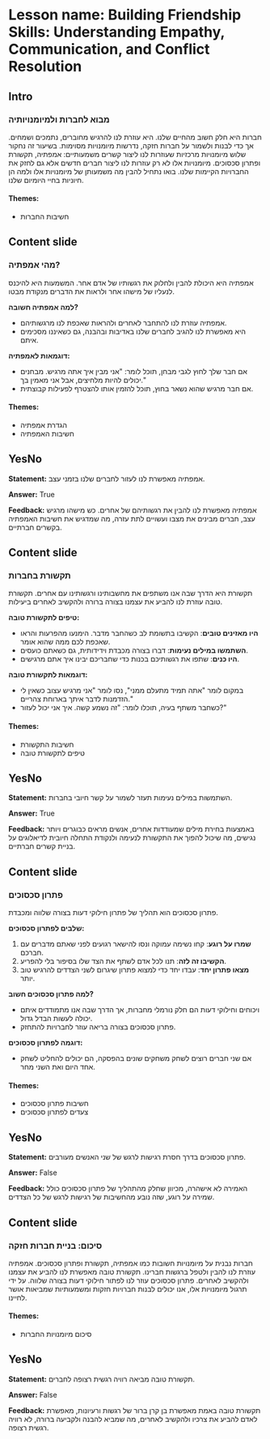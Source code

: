 # Lesson name: Building Friendship Skills: Understanding Empathy, Communication, and Conflict Resolution

## Intro

### מבוא לחברות ולמיומנויותיה

חברות היא חלק חשוב מהחיים שלנו. היא עוזרת לנו להרגיש מחוברים, נתמכים ושמחים. אך כדי לבנות ולשמור על חברות חזקה, נדרשות מיומנויות מסוימות. בשיעור זה נחקור שלוש מיומנויות מרכזיות שעוזרות לנו ליצור קשרים משמעותיים: אמפתיה, תקשורת ופתרון סכסוכים. מיומנויות אלו לא רק עוזרות לנו ליצור חברים חדשים אלא גם לחזק את החברויות הקיימות שלנו. בואו נתחיל להבין מה משמעותן של מיומנויות אלו ולמה הן חיוניות בחיי היומיום שלנו.

#### **Themes:**
- חשיבות החברות

## Content slide

### מהי אמפתיה?

אמפתיה היא היכולת להבין ולחלוק את רגשותיו של אדם אחר. המשמעות היא להיכנס לנעליו של מישהו אחר ולראות את הדברים מנקודת מבטו.

**למה אמפתיה חשובה?**
- אמפתיה עוזרת לנו להתחבר לאחרים ולהראות שאכפת לנו מרגשותיהם.
- היא מאפשרת לנו להגיב לחברים שלנו באדיבות ובהבנה, גם כשאיננו מסכימים איתם.

**דוגמאות לאמפתיה:**
- אם חבר שלך לחוץ לגבי מבחן, תוכל לומר: "אני מבין איך אתה מרגיש. מבחנים יכולים להיות מלחיצים, אבל אני מאמין בך."
- אם חבר מרגיש שהוא נשאר בחוץ, תוכל להזמין אותו להצטרף לפעילות קבוצתית.

#### **Themes:**
- הגדרת אמפתיה
- חשיבות האמפתיה

## YesNo

**Statement:** אמפתיה מאפשרת לנו לעזור לחברים שלנו בזמני עצב.

**Answer:** True

**Feedback:**
אמפתיה מאפשרת לנו להבין את רגשותיהם של אחרים. כש מישהו מרגיש עצב, חברים מבינים את מצבו ועשויים לתת עזרה, מה שמדגיש את חשיבות האמפתיה בקשרים חברתיים.


## Content slide

### תקשורת בחברות

תקשורת היא הדרך שבה אנו משתפים את מחשבותינו ורגשותינו עם אחרים. תקשורת טובה עוזרת לנו להביע את עצמנו בצורה ברורה ולהקשיב לאחרים ביעילות.

**טיפים לתקשורת טובה:**
- **היו מאזינים טובים**: הקשיבו בתשומת לב כשהחבר מדבר. הימנעו מהפרעות והראו שאכפת לכם ממה שהוא אומר.
- **השתמשו במילים נעימות**: דברו בצורה מכבדת וידידותית, גם כשאתם כועסים.
- **היו כנים**: שתפו את רגשותיכם בכנות כדי שחבריכם יבינו איך אתם מרגישים.

**דוגמאות לתקשורת טובה:**
- במקום לומר "אתה תמיד מתעלם ממני", נסו לומר "אני מרגיש עצוב כשאין לי הזדמנות לדבר איתך בארוחת צהריים."
- כשחבר משתף בעיה, תוכלו לומר: "זה נשמע קשה. איך אני יכול לעזור?"

#### **Themes:**
- חשיבות התקשורת
- טיפים לתקשורת טובה

## YesNo

**Statement:** השתמשות במילים נעימות תעזר לשמור על קשר חיובי בחברות.

**Answer:** True

**Feedback:**
באמצעות בחירת מילים שמעודדות אחרים, אנשים מראים כבוגרים ויותר נגישים, מה שיכול להפוך את התקשורת לנעימה ולנקודת התחלה חיובית לדיאלוגים על בניית קשרים חברתיים.


## Content slide

### פתרון סכסוכים

פתרון סכסוכים הוא תהליך של פתרון חילוקי דעות בצורה שלווה ומכבדת.

**שלבים לפתרון סכסוכים:**
1. **שמרו על רוגע**: קחו נשימה עמוקה ונסו להישאר רגועים לפני שאתם מדברים עם חברכם.
2. **הקשיבו זה לזה**: תנו לכל אדם לשתף את הצד שלו בסיפור בלי להפריע.
3. **מצאו פתרון יחד**: עבדו יחד כדי למצוא פתרון שיגרום לשני הצדדים להרגיש טוב יותר.

**למה פתרון סכסוכים חשוב?**
- ויכוחים וחילוקי דעות הם חלק נורמלי מחברות, אך הדרך שבה אנו מתמודדים איתם יכולה לעשות הבדל גדול.
- פתרון סכסוכים בצורה בריאה עוזר לחברויות להתחזק.

**דוגמה לפתרון סכסוכים:**
- אם שני חברים רוצים לשחק משחקים שונים בהפסקה, הם יכולים להחליט לשחק אחד היום ואת השני מחר.

#### **Themes:**
- חשיבות פתרון סכסוכים
- צעדים לפתרון סכסוכים

## YesNo

**Statement:** פתרון סכסוכים בדרך חסרת רגישות לרגש של שני האנשים מעורבים.

**Answer:** False

**Feedback:**
האמירה לא אישהרה, מכיוון שחלק מהתהליך של פתרון סכסוכים כולל שמירה על רוגע, שזה נובע מהחשיבות של רגישות לרגש של כל הצדדים.


## Content slide

### סיכום: בניית חברות חזקה

חברות נבנית על מיומנויות חשובות כמו אמפתיה, תקשורת ופתרון סכסוכים. אמפתיה עוזרת לנו להבין ולטפל ברגשות חברינו. תקשורת טובה מאפשרת לנו להביע את עצמנו ולהקשיב לאחרים. פתרון סכסוכים עוזר לנו לפתור חילוקי דעות בצורה שלווה. על ידי תרגול מיומנויות אלו, אנו יכולים לבנות חברויות חזקות ומשמעותיות שמביאות אושר לחיינו.

#### **Themes:**
- סיכום מיומנויות החברות

## YesNo

**Statement:** תקשורת טובה מביאה רוויה רגשית רצופה לחברים.

**Answer:** False

**Feedback:**
תקשורת טובה באמת מאפשרת בן קרן ברור של רגשות ורעיונות, מאפשרת לאדם להביע את צרכיו ולהקשיב לאחרים, מה שמביא להבנה ולקביעה ברורה, לא רוויה רגשית רצופה.

